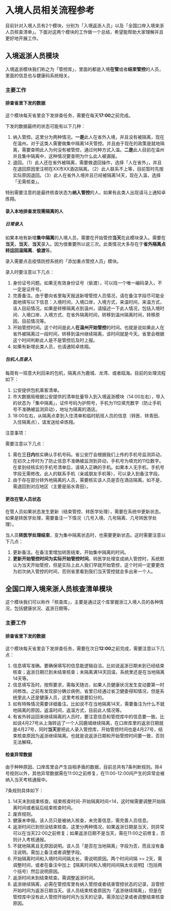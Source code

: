 # 入境人员相关流程参考

目前针对入境人员有2个模块，分别为「入境返浙人员」以及「全国口岸入境来浙人员核查清单」。下面对这两个模块的工作做一个总结，希望能帮助大家理解并且更好地开展工作。

## 入境返浙人员模块

入境返浙模块我们称之为「管控库」，里面的都是入境**在管**或者**结束管控**的人员，里面的信息也与健康码系统相关。

### 主要工作

#### 排查省里下发的数据

这个模块每天省里会下发排查任务，需要在每天**17:00**之前完成。

下发的数据最终的状态可能有以下几种：

1. 纳入管控。这里分为两种情况。**一是**此人在省外入境，并且没有被隔离，现在在温州。对于这类人需要做集中隔离14天管控。并且由于现在的政策是就地隔离，需要查明此人为何没有被管控，通过何种方式入温。**二是**此人目前在温州并且集中隔离中，这种情况要查明为什么此人被漏报。
3. 退回。（1）此人还在省外被隔离，需要做退回操作，选择「人在省外」，并且在退回原因里注明在XX市XX酒店隔离。（2）此人联系不上等，目前暂时先按实际原因退回。（3）此人在省外入境并且已经被隔离14天，现在入温，选择「无需核查」。

特别需要注意的是最终核查状态为**纳入管控**的人，如果有此类人出现请马上通知卓炼翔。

#### 录入本地排查发现需隔离的人

##### 日常录入

如果本地有新增**集中隔离**的入境人员，需要在开始管控**当天**在此模块录入。需要在**当天**，**当天**，**当天**录入。因为很重要所以说三次。此类情况大多存在于**省外隔离点转运回温隔离**、**偷渡**等。

录入需要点击疫情防控系统的「添加重点管控人员」模块。

录入时要注意以下几点：

1. 身份证号问题。如果无有效身份证号（偷渡），可以找一个唯一编码录入，不一定是证件号。
2. 完善备注。由于要向省里每天报送新增管控人员情况，请在备注字段尽可能全面地填写以下信息：入境时间，入境口岸，入境方式，来温时间，来温方式，该人目前情况。如果是转移隔离点到温州，请描述一下此人情况，包括入境时间、入境口岸、入境方式、在省外隔离时间，转移到温州隔离时间，转移原因，目前情况等。
3. 开始管控时间。这个时间是此人**在温州开始管控**的时间。也就是说如果此人在省外被隔离过一段时间，转移到温州继续隔离，该时间就是今天。省里会根据这个时间判断此人是不是管控后及时上报。
4. 如果有新增此类人员，也请通知卓炼翔。

##### 包机人员录入

每周有一班意大利回来的包机，隔离点为鹿城、龙湾、或者瓯海。目前的处理流程如下：

1. 公安提供包机乘客清单。
2. 市大数据局根据公安提供的清单批量导入到入境返浙模块（14:00左右），导入的状态为「集中隔离」，证件号码为护照号，手机为11位填充数字（防止手机号不准确被监测异动），地址为隔离的酒店。
3. 18:00左右，从隔离点拿到入住清单和临时航班人员的信息（转医、转青田、入住隔离点），请发送给卓炼翔。

注意事项：

需要注意以下几点：

1. 需在**三日内**核实确认手机号码。省公安厅会根据我们上传的手机号监测异动，在初次上传时为了防止信息不准确被监测到异动，手机号为填充的11位数字。在拿到经核实的手机号清单后，请填入正确的手机。如果本人无手机，手机号字段无需修改。此人的联系手机（亲戚朋友手机等），可以录入到备注字段。
2. 由于存在部分转外地隔离的人员，需要核实该人员是否在酒店隔离。如不是，需退回到对应地区（主要是丽水青田）。

   

#### 更改在管人员状态

在管人员如果状态发生更新（结束管控、转医学处理），需要在系统中更新状态。如果是转医学处理，需要备注一下情况（几号入境、几号隔离、几号转医学处理）。

当人员**转医学处理结束**，变为集中隔离状态时，也需要更新状态。这时需要注意以下几点：

1. 更新备注。在备注里增加转医结束，开始集中隔离的时间。
2. **更新开始管控时间为实际开始管控时间**。转医学处理变成纳入管控时，系统默认为当天开始管控，但是实际上此人我们早就开始管控，这个时间一定要更改为初次纳入管控的时间，否则省里看到我们当天管控就会多出来一个人。

## 全国口岸入境来浙人员核查清单模块

这个模块我们可以称作「核查库」，主要是通过这个库掌握浙江入境人员的各种情况，包括健康状况、返浙日期等。

### 主要工作

#### 排查省里下发的数据

这个模块每天省里会下发排查任务，需要在次日**12:00**之前完成，需要注意以下几点：

1. 信息填写准确。要确保填写的信息能逻辑自洽。比如说返浙日期未到已经结束核查；返浙日期已到未结束核查；未隔离满14天回温，系统里还是在当地隔离14天等。
2. 信息填写及时。按照要求，需每天随访，如果人员健康状况发生变动要第一时间修改。之前有发现部分确诊病例，省里已经通过省卫健委得知情况，但是系统里此人还是健康人员，这里考核是要扣分的。
3. 如有特殊情况需要详细备注。比如说不在当地隔离14天，需要备注为什么不就地隔离的原因，返温时间，返温方式，目前此人情况等。
4. 有省外转运回来继续隔离的人员时，要注意信息和管控库中的信息要一致。比如说4月27号从上海转运了一个人回鹿城继续隔离，在口岸库里的返浙日期就是4月27号，同时**当天**要把此人录入管控库，开始管控时间也是4月27号，结束核查原因为返浙继续隔离。也就是说返浙日期和开始管控时间要一致，否则无法解释。

#### 检查异常数据

由于种种原因，口岸库里会产生自相矛盾的数据，目前总共有7条判断规则。除4号规则以外，其他异常数据需在11:00之前修复，在11:00-12:00间产生的异常会被纳入当天考核通报中。

7条规则具体如下：

1. 14天未到结束核查。结束核查时间-开始隔离时间<14，这时候需要调整开始隔离时间或者延后结束核查时间。
2. 废弃规则。
3. 健康未申报。该人员只是被纳入核查，未完善信息，需完善人员信息。
4. 返浙时间已到但没结束核查。这里分两种情况，如果返浙日期是当天，则异常可以在当天22:00之前修复；如果返浙日期不是当天，需在11:00之前修复，否则计入考核通报。
5. 不就地隔离且无原因说明。该人员「是否在当地隔离」字段为否，而且没有备注说明。需加上备注或者调整字段。
6. 开始隔离时间和入境时间间隔太长，需说明原因。两个时间间隔 >= 2天，需调整时间，或者在备注中加上【隔离时间和入境时间间隔太长说明】（包括两个括号）然后说明原因。
7. 返浙时间未到结束核查。需调整返浙时间。
8. 返浙继续隔离，必需在管控库里有纳入管控或者结束管控状态的记录，且管控开始时间为返浙日期当天。该人员结束核查原因为「返浙继续隔离」，但是在管控库中没有此人管控开始时间为当天的记录。需添加记录或者调整结束核查原因。